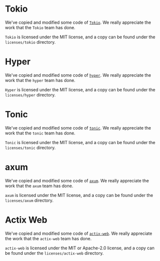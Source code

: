 # Tokio

We've copied and modified some code of [`Tokio`](https://github.com/tokio-rs/tokio).
We really appreciate the work that the `Tokio` team has done.

`Tokio` is licensed under the MIT license, and a copy can be found under the `licenses/tokio` directory.

# Hyper

We've copied and modified some code of [`hyper`](https://github.com/hyperium/hyper).
We really appreciate the work that the `hyper` team has done.

`Hyper` is licensed under the MIT license, and a copy can be found under the `licenses/hyper` directory.

# Tonic

We've copied and modified some code of [`tonic`](https://github.com/hyperium/tonic).
We really appreciate the work that the `tonic` team has done.

`Tonic` is licensed under the MIT license, and a copy can be found under the `licenses/tonic` directory.

# axum

We've copied and modified some code of [`axum`](https://github.com/tokio-rs/axum).
We really appreciate the work that the `axum` team has done.

`axum` is licensed under the MIT license, and a copy can be found under the `licenses/axum` directory.

# Actix Web

We've copied and modified some code of [`actix-web`](https://github.com/actix/actix-web).
We really appreciate the work that the `actix-web` team has done.

`actix-web` is licensed under the MIT or Apache-2.0 license, and a copy can be found under the `licenses/actix-web` directory.
